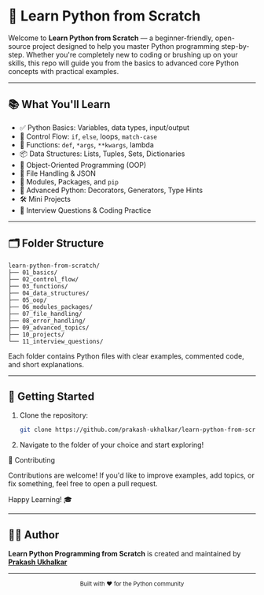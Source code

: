 # 🐍 Learn Python from Scratch

Welcome to **Learn Python from Scratch** — a beginner-friendly, open-source project designed to help you master Python programming step-by-step. Whether you're completely new to coding or brushing up on your skills, this repo will guide you from the basics to advanced core Python concepts with practical examples.

---

## 📚 What You'll Learn

- ✅ Python Basics: Variables, data types, input/output
- 🔁 Control Flow: `if`, `else`, loops, `match-case`
- 🧮 Functions: `def`, `*args`, `**kwargs`, lambda
- 📦 Data Structures: Lists, Tuples, Sets, Dictionaries
- 🔧 Object-Oriented Programming (OOP)
- 📂 File Handling & JSON
- 📁 Modules, Packages, and `pip`
- 🚀 Advanced Python: Decorators, Generators, Type Hints
- 🛠️ Mini Projects
- 💼 Interview Questions & Coding Practice

---

## 🗂️ Folder Structure

```
learn-python-from-scratch/
├── 01_basics/
├── 02_control_flow/
├── 03_functions/
├── 04_data_structures/
├── 05_oop/
├── 06_modules_packages/
├── 07_file_handling/
├── 08_error_handling/
├── 09_advanced_topics/
├── 10_projects/
└── 11_interview_questions/
```

Each folder contains Python files with clear examples, commented code, and short explanations.

---

## 🚀 Getting Started

1. Clone the repository:
   ```bash
   git clone https://github.com/prakash-ukhalkar/learn-python-from-scratch.git
2. Navigate to the folder of your choice and start exploring!

🤝 Contributing

Contributions are welcome! If you'd like to improve examples, add topics, or fix something, feel free to open a pull request.

Happy Learning! 🎓

---

## 👨‍💻 Author

**Learn Python Programming from Scratch** is created and maintained by [**Prakash Ukhalkar**](https://github.com/prakash-ukhalkar)

---

<div align="center">
  <sub>Built with ❤️ for the Python community</sub>
</div>